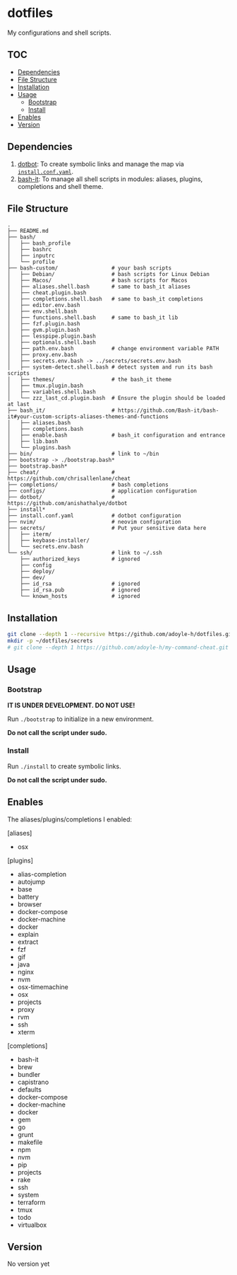 # dotfiles

My configurations and shell scripts.

## TOC

<!-- MarkdownTOC GFM -->

- [Dependencies](#dependencies)
- [File Structure](#file-structure)
- [Installation](#installation)
- [Usage](#usage)
    - [Bootstrap](#bootstrap)
    - [Install](#install)
- [Enables](#enables)
- [Version](#version)

<!-- /MarkdownTOC -->

## Dependencies

1. [dotbot][]: To create symbolic links and manage the map via [`install.conf.yaml`](./install.conf.yaml).
2. [bash-it][]: To manage all shell scripts in modules: aliases, plugins, completions and shell theme.

## File Structure

```
.
├── README.md
├── bash/
│   ├── bash_profile
│   ├── bashrc
│   ├── inputrc
│   └── profile
├── bash-custom/                 # your bash scripts
│   ├── Debian/                  # bash scripts for Linux Debian
│   ├── Macos/                   # bash scripts for Macos
│   ├── aliases.shell.bash       # same to bash_it aliases
│   ├── cheat.plugin.bash
│   ├── completions.shell.bash   # same to bash_it completions
│   ├── editor.env.bash
│   ├── env.shell.bash
│   ├── functions.shell.bash     # same to bash_it lib
│   ├── fzf.plugin.bash
│   ├── gvm.plugin.bash
│   ├── lesspipe.plugin.bash
│   ├── optionals.shell.bash
│   ├── path.env.bash            # change environment variable PATH
│   ├── proxy.env.bash
│   ├── secrets.env.bash -> ../secrets/secrets.env.bash
│   ├── system-detect.shell.bash # detect system and run its bash scripts
│   ├── themes/                  # the bash_it theme
│   ├── tmux.plugin.bash
│   ├── variables.shell.bash
│   └── zzz_last_cd.plugin.bash  # Ensure the plugin should be loaded at last
├── bash_it/                     # https://github.com/Bash-it/bash-it#your-custom-scripts-aliases-themes-and-functions
│   ├── aliases.bash
│   ├── completions.bash
│   ├── enable.bash              # bash_it configuration and entrance
│   ├── lib.bash
│   └── plugins.bash
├── bin/                         # link to ~/bin
├── bootstrap -> ./bootstrap.bash*
├── bootstrap.bash*
├── cheat/                       # https://github.com/chrisallenlane/cheat
├── completions/                 # bash completions
├── configs/                     # application configuration
├── dotbot/                      # https://github.com/anishathalye/dotbot
├── install*
├── install.conf.yaml            # dotbot configuration
├── nvim/                        # neovim configuration
├── secrets/                     # Put your sensitive data here
│   ├── iterm/
│   ├── keybase-installer/
│   └── secrets.env.bash
└── ssh/                         # link to ~/.ssh
    ├── authorized_keys          # ignored
    ├── config
    ├── deploy/
    ├── dev/
    ├── id_rsa                   # ignored
    ├── id_rsa.pub               # ignored
    └── known_hosts              # ignored
```

## Installation

```sh
git clone --depth 1 --recursive https://github.com/adoyle-h/dotfiles.git ~/dotfiles
mkdir -p ~/dotfiles/secrets
# git clone --depth 1 https://github.com/adoyle-h/my-command-cheat.git ~/dotfiles/cheat
```

## Usage

### Bootstrap

**IT IS UNDER DEVELOPMENT. DO NOT USE!**

Run `./bootstrap` to initialize in a new environment.

**Do not call the script under sudo.**

### Install

Run `./install` to create symbolic links.

**Do not call the script under sudo.**

## Enables

The aliases/plugins/completions I enabled:

[aliases]

- osx

[plugins]

- alias-completion
- autojump
- base
- battery
- browser
- docker-compose
- docker-machine
- docker
- explain
- extract
- fzf
- gif
- java
- nginx
- nvm
- osx-timemachine
- osx
- projects
- proxy
- rvm
- ssh
- xterm

[completions]

- bash-it
- brew
- bundler
- capistrano
- defaults
- docker-compose
- docker-machine
- docker
- gem
- go
- grunt
- makefile
- npm
- nvm
- pip
- projects
- rake
- ssh
- system
- terraform
- tmux
- todo
- virtualbox


## Version

No version yet

<!-- links -->

[dotbot]: https://github.com/anishathalye/dotbot/
[bash-it]: https://github.com/Bash-it/bash-it
